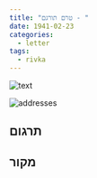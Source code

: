 ```yaml
---
title: "טרם תורגם - "
date: 1941-02-23
categories:
  - letter
tags:
  - rivka
---
```


![text](/pupko-papers/assets/images/1941-02-23-content.jpg)

![addresses](/pupko-papers/assets/images/1941-02-23-addresses.jpg)

## תרגום


## מקור
